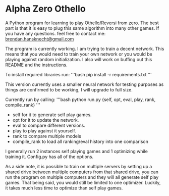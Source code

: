 # Alpha Zero Othello

A Python program for learning to play Othello/Reversi from zero. The best part is that it is easy
to plug this same algorithm into many other games. If you have any questions. feel free to contact me:
brendan.hansknecht@gmail.com

The program is currently working. I am trying to train a decent network. This means that you would need
to train your own network or you would be playing against random initialization. I also will work on buffing out
this README and the instructions.

To install required libraries run: 
'''bash
pip install -r requirements.txt
'''

This version currently uses a smaller neural network for testing purposes as things are confirmed
to be working, I will upgrade to full size.

Currently run by calling:
'''bash
python run.py {self, opt, eval, play, rank, compile_rank}
'''

* self for it to generate self play games.
* opt for it to update the network.
* eval to compare different versions.
* play to play against it yourself.
* rank to compare multiple models
* compile_rank to load all ranking/eval history into one comparison

I generally run 2 instances self playing games and 1 optimizing while training it.
Config.py has all of the options. 

As a side note, it is possible to train on multiple servers by setting up a shared drive between multiple computers
from that shared drive, you can run the program on multiple computers and they will all generate self play games.
That being said, you would still be limited to one optimizer. Luckily, it takes much less time to optimize than
self play games.
